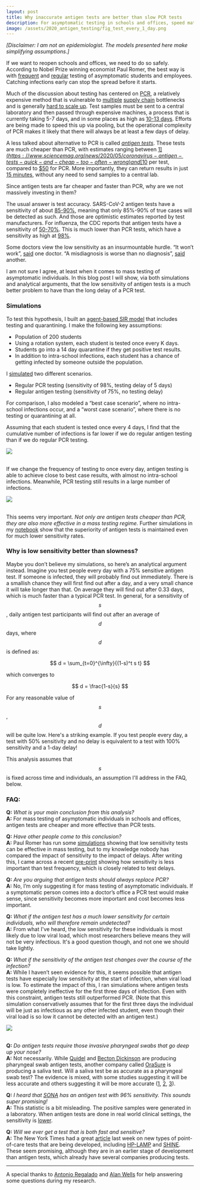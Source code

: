 ```yaml
---
layout: post
title: Why inaccurate antigen tests are better than slow PCR tests
description: For asymptomatic testing in schools and offices, speed matters more than accuracy.
image: /assets/2020_antigen_testing/fig_test_every_1_day.png
---
```


_[Disclaimer: I am not an epidemiologist. The models presented here make simplifying assumptions.]_

If we want to reopen schools and offices, we need to do so safely. According to Nobel Prize winning economist Paul Romer, the best way is with [frequent](https://schools.paulromer.net/) and [regular](https://paulromer.net/faqs-on-virus-tests-in-schools/) testing of asymptomatic students and employees. Catching infections early can stop the spread before it starts.

Much of the discussion about testing has centered on [PCR](https://www.npr.org/sections/health-shots/2020/05/01/847368012/how-reliable-are-covid-19-tests-depends-which-one-you-mean), a relatively expensive method that is vulnerable to [multiple](https://www.npr.org/2020/05/28/863558750/coronavirus-testing-machines-are-latest-bottleneck-in-troubled-supply-chain) [supply chain](https://www.latimes.com/california/story/2020-07-12/california-fail-coronavirus-testing-covid-start) bottlenecks and is generally [hard to scale up](https://www.technologyreview.com/2020/05/06/1001150/podcast-covid-19-testing-bottleneck/). Test samples must be sent to a central laboratory and then passed through expensive machines, a process that is currently taking 5-7 days, and in some places as high as [10-13 days](https://twitter.com/SFCovidTestWait/status/1283122098714693633). Efforts are being made to speed this up via pooling, but the operational complexity of PCR makes it likely that there will always be at least a few days of delay. 

A less talked about alternative to PCR is called _[antigen tests](https://www.sciencemag.org/news/2020/05/coronavirus-antigen-tests-quick-and-cheap-too-often-wrong)_. These tests are much cheaper than PCR, with estimates ranging between [$1](https://www.sciencemag.org/news/2020/05/coronavirus-antigen-tests-quick-and-cheap-too-often-wrong) and [$10](https://www.technologyreview.com/2020/04/24/1000486/antigen-testing-could-faster-cheaper-diagnose-covid-19-coronavirus/) per test, compared to [$50](https://www.technologyreview.com/2020/04/24/1000486/antigen-testing-could-faster-cheaper-diagnose-covid-19-coronavirus/) for PCR. More importantly, they can return results in just [15 minutes](https://www.cdc.gov/flu/professionals/diagnosis/clinician_guidance_ridt.htm), without any need to send samples to a central lab.

Since antigen tests are far cheaper and faster than PCR, why are we not massively investing in them? 

The usual answer is test accuracy. SARS-CoV-2 antigen tests have a sensitivity of about [85-90%](https://www.nytimes.com/2020/07/06/health/fast-coronavirus-tests.html), meaning that only 85%-90% of true cases will be detected as such. And those are optimistic estimates reported by test manufacturers. For influenza, the CDC reports that antigen tests have a sensitivity of [50-70%](https://www.cdc.gov/flu/professionals/diagnosis/clinician_guidance_ridt.htm). This is much lower than PCR tests, which have a sensitivity as high at [98%](https://www.medrxiv.org/content/10.1101/2020.05.26.20112565v1.full.pdf).

Some doctors view the low sensitivity as an insurmountable hurdle. “It won’t work”, [said](https://www.technologyreview.com/2020/04/24/1000486/antigen-testing-could-faster-cheaper-diagnose-covid-19-coronavirus/) one doctor. “A misdiagnosis is worse than no diagnosis”, [said](https://www.sciencemag.org/news/2020/05/coronavirus-antigen-tests-quick-and-cheap-too-often-wrong) another.

I am not sure I agree, at least when it comes to mass testing of asymptomatic individuals. In this blog post I will show, via both simulations and analytical arguments, that the low sensitivity of antigen tests is a much better problem to have than the long delay of a PCR test. 

### Simulations

To test this hypothesis, I built an [agent-based SIR model](https://github.com/csaid/covid_model_with_testing/blob/master/SIR%20model%20with%20testing%20strategies.ipynb) that includes testing and quarantining. I make the following key assumptions:

* Population of 200 students
* Using a rotation system, each student is tested once every K days. 
* Students go into a 14 day quarantine if they get positive test results.
* In addition to intra-school infections, each student has a chance of getting infected by someone outside the population.

I [simulated](https://github.com/csaid/covid_model_with_testing/blob/master/SIR%20model%20with%20testing%20strategies.ipynb) two different scenarios.

* Regular PCR testing (sensitivity of 98%, testing delay of 5 days)
* Regular antigen testing (sensitivity of 75%, no testing delay)

For comparison, I also modeled a “best case scenario”, where no intra-school infections occur, and a “worst case scenario”, where there is no testing or quarantining at all.

Assuming that each student is tested once every 4 days, I find that the cumulative number of infections is far lower if we do regular antigen testing than if we do regular PCR testing. 

<div class="wrapper">
  <img src='/assets/2020_antigen_testing/fig_test_every_4_days.png' class="inner" style="position:relative border:#222 2px solid; max-width:95%;" >
</div><br>


If we change the frequency of testing to once every day, antigen testing is able to achieve close to best case results, with almost no intra-school infections. Meanwhile, PCR testing still results in a large number of infections.


<div class="wrapper">
  <img src='/assets/2020_antigen_testing/fig_test_every_1_day.png' class="inner" style="position:relative border:#222 2px solid; max-width:95%;" >
</div><br>


This seems very important. _Not only are antigen tests cheaper than PCR, they are also more effective in a mass testing regime._ Further simulations in my [notebook](https://github.com/csaid/covid_model_with_testing/blob/master/SIR%20model%20with%20testing%20strategies.ipynb) show that the superiority of antigen tests is maintained even for much lower sensitivity rates.

### Why is low sensitivity better than slowness?

Maybe you don’t believe my simulations, so here’s an analytical argument instead. Imagine you test people every day with a 75% sensitive antigen test. If someone is infected, they will probably find out immediately. There is a smallish chance they will first find out after a day, and a very small chance it will take longer than that. On average they will find out after 0.33 days, which is much faster than a typical PCR test. In general, for a sensitivity of $$ s $$, daily antigen test participants will find out after an average of $$ d $$ days, where $$ d $$ is defined as:

$$ d = \sum_{t=0}^{\infty}{(1-s)^t s t} $$

which converges to 

$$ d = \frac{1-s}{s} $$

For any reasonable value of $$ s $$, $$ d $$ will be quite low. Here's a striking example. If you test people every day, a test with 50% sensitivity and no delay is equivalent to a test with 100% sensitivity and a 1-day delay!

This analysis assumes that $$ s $$ is fixed across time and individuals, an assumption I'll address in the FAQ, below.

### FAQ:

**Q:** _What is your main conclusion from this analysis?_
<br> **A:** For mass testing of asymptomatic individuals in schools and offices, antigen tests are cheaper and more effective than PCR tests.

**Q:** _Have other people come to this conclusion?_
<br> **A:** Paul Romer has run some [simulations](https://paulromer.net/covid-sim-part3/) showing that low sensitivity tests can be effective in mass testing, but to my knowledge nobody has compared the impact of sensitivity to the impact of delays. After writing this, I came across a recent [pre-print](https://www.medrxiv.org/content/10.1101/2020.07.06.20147702v1.full.pdf) showing how sensitivity is less important than test frequency, which is closely related to test delays.

**Q:** _Are you arguing that antigen tests should always replace PCR?_
<br> **A:** No, I’m only suggesting it for mass testing of asymptomatic individuals. If a symptomatic person comes into a doctor’s office a PCR test would make sense, since sensitivity becomes more important and cost becomes less important.

**Q:** _What if the antigen test has a much lower sensitivity for certain individuals, who will therefore remain undetected?_
<br> **A:** From what I've heard, the low sensitivity for these individuals is most likely due to low viral load, which most researchers believe means they will not be very infectious. It's a good question though, and not one we should take lightly.

**Q:** _What if the sensitivity of the antigen test changes over the course of the infection?_
<br> **A:** While I haven’t seen evidence for this, it seems possible that antigen tests have especially low sensitivity at the start of infection, when viral load is low. To estimate the impact of this, I ran simulations where antigen tests were completely ineffective for the first three days of infection. Even with this constraint, antigen tests still outperformed PCR. (Note that this simulation conservatively assumes that for the first three days the individual will be just as infectious as any other infected student, even though their viral load is so low it cannot be detected with an antigen test.)

<div class="wrapper">
  <img src='/assets/2020_antigen_testing/fig_test_every_1_day_delayed_detection.png' class="inner" style="position:relative border:#222 2px solid; max-width:95%;" >
</div><br>

**Q:** _Do antigen tests require those invasive pharyngeal swabs that go deep up your nose?_
<br> **A:** Not necessarily. While [Quidel](https://www.nytimes.com/2020/05/09/health/antigen-testing-fda-coronavirus.html) and [Becton Dickinson](https://www.nytimes.com/reuters/2020/07/06/us/06reuters-health-coronavirus-becton-dickinson.html) are producing pharyngeal swab antigen tests, another company called [OraSure](https://www.inquirer.com/news/spit-test-covid-coronavirus-orasure-fda-hiv--20200706.html) is producing a saliva test. Will a saliva test be as accurate as a pharyngeal swab test? The evidence is mixed, with some studies suggesting it will be less accurate and others suggesting it will be more accurate ([1](https://www.medrxiv.org/content/10.1101/2020.04.16.20067835v1), [2](https://www.medrxiv.org/content/10.1101/2020.05.26.20112565v1.full.pdf), [3](https://jcm.asm.org/content/jcm/55/1/226.full.pdf)).

**Q:** _I heard that [SONA](https://m.canadianinsider.com/sona-nanotech-announces-validation-results-for-its-covid-19-antigen-test) has an antigen test with 96% sensitivity. This sounds super promising!_
<br> **A:** This statistic is a bit misleading. The positive samples were generated in a laboratory. When antigen tests are done in real world clinical settings, the sensitivity is [lower](https://www.technologyreview.com/2020/04/24/1000486/antigen-testing-could-faster-cheaper-diagnose-covid-19-coronavirus/).

**Q:** _Will we ever get a test that is both fast and sensitive?_
<br> **A:** The New York Times had a great [article](https://www.nytimes.com/2020/07/06/health/fast-coronavirus-tests.html) last week on new types of point-of-care tests that are being developed, including [HP-LAMP](https://www.medrxiv.org/content/10.1101/2020.06.13.20129841v1.full.pdf) and [SHINE](https://www.biorxiv.org/content/10.1101/2020.05.28.119131v1.full.pdf). These seem promising, although they are in an earlier stage of development than antigen tests, which already have several companies producing tests.

---
A special thanks to [Antonio Regalado](https://twitter.com/antonioregalado) and [Alan Wells](https://path.upmc.edu/personnel/faculty/Wells.htm) for help answering some questions during my research.